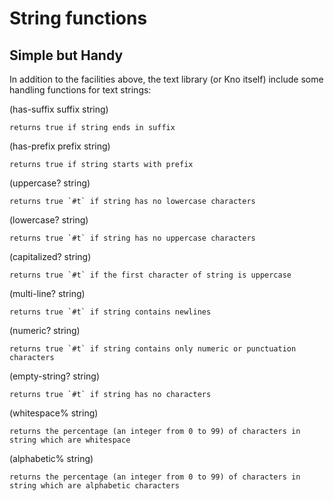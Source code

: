 # String functions

## Simple but Handy

In addition to the facilities above, the text library (or Kno itself)
include some handling functions for text strings:

(has-suffix suffix string)

    returns true if string ends in suffix
(has-prefix prefix string)

    returns true if string starts with prefix
(uppercase? string)

    returns true `#t` if string has no lowercase characters
(lowercase? string)

    returns true `#t` if string has no uppercase characters
(capitalized? string)

    returns true `#t` if the first character of string is uppercase
(multi-line? string)

    returns true `#t` if string contains newlines
(numeric? string)

    returns true `#t` if string contains only numeric or punctuation characters
(empty-string? string)

    returns true `#t` if string has no characters
(whitespace% string)

    returns the percentage (an integer from 0 to 99) of characters in string which are whitespace
(alphabetic% string)

    returns the percentage (an integer from 0 to 99) of characters in string which are alphabetic characters

